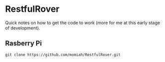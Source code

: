 # RestfulRover

Quick notes on how to get the code to work (more for me at this early stage of development).

## Rasberry Pi

`git clone https://github.com/momiah/RestfulRover.git`




